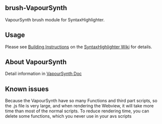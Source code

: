 ## brush-VapourSynth
VapourSynth brush module for SyntaxHighlighter.

## Usage

Please see [Building Instructions](https://github.com/syntaxhighlighter/syntaxhighlighter/wiki/Building) on the [SyntaxHighlighter Wiki](https://github.com/syntaxhighlighter/syntaxhighlighter/wiki) for details.

## About VapourSynth
Detail information in [VapourSynth Doc](http://www.vapoursynth.com/doc/)

## Known issues
Because the VapourSynth have so many Functions and third part scripts, so the .js file is very large, and when rendering the Webview, it will take more time than
most of the normal scripts. To reduce rendering time, you can delete some functions, which you never use in your avs scripts